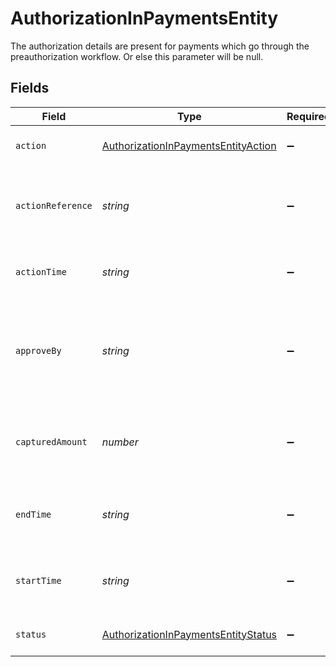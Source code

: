 # AuthorizationInPaymentsEntity

The authorization details are present for payments which go through the preauthorization workflow. Or else this parameter will be null.


## Fields

| Field                                                                                             | Type                                                                                              | Required                                                                                          | Description                                                                                       |
| ------------------------------------------------------------------------------------------------- | ------------------------------------------------------------------------------------------------- | ------------------------------------------------------------------------------------------------- | ------------------------------------------------------------------------------------------------- |
| `action`                                                                                          | [AuthorizationInPaymentsEntityAction](../../models/shared/authorizationinpaymentsentityaction.md) | :heavy_minus_sign:                                                                                | One of CAPTURE or VOID                                                                            |
| `actionReference`                                                                                 | *string*                                                                                          | :heavy_minus_sign:                                                                                | CAPTURE or VOID reference number based on action                                                  |
| `actionTime`                                                                                      | *string*                                                                                          | :heavy_minus_sign:                                                                                | Time of action (CAPTURE or VOID)                                                                  |
| `approveBy`                                                                                       | *string*                                                                                          | :heavy_minus_sign:                                                                                | Approve by time as passed in the authorization request (only for UPI)                             |
| `capturedAmount`                                                                                  | *number*                                                                                          | :heavy_minus_sign:                                                                                | The captured amount for this authorization request                                                |
| `endTime`                                                                                         | *string*                                                                                          | :heavy_minus_sign:                                                                                | End time of this authorization hold (only for UPI)                                                |
| `startTime`                                                                                       | *string*                                                                                          | :heavy_minus_sign:                                                                                | Start time of this authorization hold (only for UPI)                                              |
| `status`                                                                                          | [AuthorizationInPaymentsEntityStatus](../../models/shared/authorizationinpaymentsentitystatus.md) | :heavy_minus_sign:                                                                                | One of SUCCESS or PENDING                                                                         |